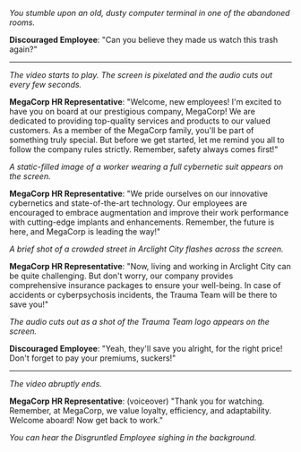 *You stumble upon an old, dusty computer terminal in one of the abandoned rooms.*

**Discouraged Employee**: "Can you believe they made us watch this trash again?"

---

*The video starts to play. The screen is pixelated and the audio cuts out every few seconds.*

**MegaCorp HR Representative**: "Welcome, new employees! I'm excited to have you on board at our prestigious company, MegaCorp! We are dedicated to providing top-quality services and products to our valued customers. As a member of the MegaCorp family, you'll be part of something truly special. But before we get started, let me remind you all to follow the company rules strictly. Remember, safety always comes first!"

*A static-filled image of a worker wearing a full cybernetic suit appears on the screen.*

**MegaCorp HR Representative**: "We pride ourselves on our innovative cybernetics and state-of-the-art technology. Our employees are encouraged to embrace augmentation and improve their work performance with cutting-edge implants and enhancements. Remember, the future is here, and MegaCorp is leading the way!"

*A brief shot of a crowded street in Arclight City flashes across the screen.*

**MegaCorp HR Representative**: "Now, living and working in Arclight City can be quite challenging. But don't worry, our company provides comprehensive insurance packages to ensure your well-being. In case of accidents or cyberpsychosis incidents, the Trauma Team will be there to save you!"

*The audio cuts out as a shot of the Trauma Team logo appears on the screen.*

**Discouraged Employee**: "Yeah, they'll save you alright, for the right price! Don't forget to pay your premiums, suckers!"

---

*The video abruptly ends.*

**MegaCorp HR Representative**: (voiceover) "Thank you for watching. Remember, at MegaCorp, we value loyalty, efficiency, and adaptability. Welcome aboard! Now get back to work."

*You can hear the Disgruntled Employee sighing in the background.*